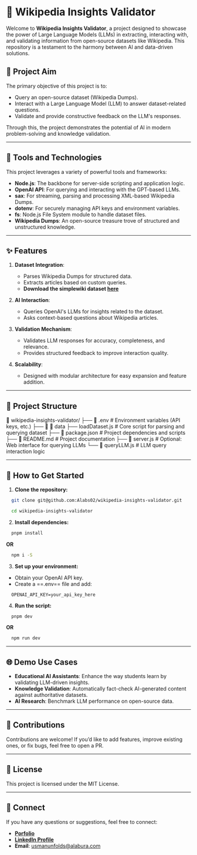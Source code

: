 # 🌟 Wikipedia Insights Validator

Welcome to **Wikipedia Insights Validator**, a project designed to showcase the power of Large Language Models (LLMs) in extracting, interacting with, and validating information from open-source datasets like Wikipedia. This repository is a testament to the harmony between AI and data-driven solutions.

## 🚀 Project Aim
The primary objective of this project is to:
- Query an open-source dataset (Wikipedia Dumps).
- Interact with a Large Language Model (LLM) to answer dataset-related questions.
- Validate and provide constructive feedback on the LLM's responses.

Through this, the project demonstrates the potential of AI in modern problem-solving and knowledge validation.

---

## 🔧 Tools and Technologies
This project leverages a variety of powerful tools and frameworks:
- **Node.js**: The backbone for server-side scripting and application logic.
- **OpenAI API**: For querying and interacting with the GPT-based LLMs.
- **sax**: For streaming, parsing and processing XML-based Wikipedia Dumps.
- **dotenv**: For securely managing API keys and environment variables.
- **fs**: Node.js File System module to handle dataset files.
- **Wikipedia Dumps**: An open-source treasure trove of structured and unstructured knowledge.

---

## ✨ Features
1. **Dataset Integration**:
   - Parses Wikipedia Dumps for structured data.
   - Extracts articles based on custom queries.
   - **Download the simplewiki dataset [here](https://dumps.wikimedia.org/simplewiki/latest/simplewiki-latest-pages-articles-multistream.xml.bz2)**

2. **AI Interaction**:
   - Queries OpenAI's LLMs for insights related to the dataset.
   - Asks context-based questions about Wikipedia articles.

3. **Validation Mechanism**:
   - Validates LLM responses for accuracy, completeness, and relevance.
   - Provides structured feedback to improve interaction quality.

4. **Scalability**:
   - Designed with modular architecture for easy expansion and feature addition.

---

## 📂 Project Structure

📁 wikipedia-insights-validator/ ├── 📄 .env # Environment variables (API keys, etc.) ├── 📄 📁 data ├── loadDataset.js # Core script for parsing and querying dataset ├── 📄 package.json # Project dependencies and scripts ├── 📄 README.md # Project documentation ├── 📄 server.js # Optional: Web interface for querying LLMs └── 📄 queryLLM.js # LLM query interaction logic

---

## 🌟 How to Get Started
1. **Clone the repository:**

  ```bash
    git clone git@github.com:Alabs02/wikipedia-insights-validator.git
  ```

  ```bash
    cd wikipedia-insights-validator
  ```

2. **Install dependencies:**
  ```bash
    pnpm install
  ```

  **OR**

  ```bash
    npm i -S
  ```

3. **Set up your environment:**

  - Obtain your OpenAI API key.
  - Create a ==.env== file and add:

  ```env
    OPENAI_API_KEY=your_api_key_here
  ```
4. **Run the script:**
  ```bash
    pnpm dev
  ```

  **OR**

  ```bash
    npm run dev
  ```
---

## 🌐 Demo Use Cases
  - **Educational AI Assistants**: Enhance the way students learn by validating LLM-driven insights.
  - **Knowledge Validation**: Automatically fact-check AI-generated content against authoritative datasets.
  - **AI Research**: Benchmark LLM performance on open-source data.

---

## 🤝 Contributions

Contributions are welcome! If you’d like to add features, improve existing ones, or fix bugs, feel free to open a PR.

---

## 📜 License

This project is licensed under the MIT License.

---


## 🔗 Connect

If you have any questions or suggestions, feel free to connect:
  - [**Porfolio**](https://alabura.com?ref=github)
  - [**LinkedIn Profile**](https://www.linkedin.com/in/usmanunfolds/)
  - **Email**: <a href="mailto:usmanunfolds@alabura.com">usmanunfolds@alabura.com</a>


